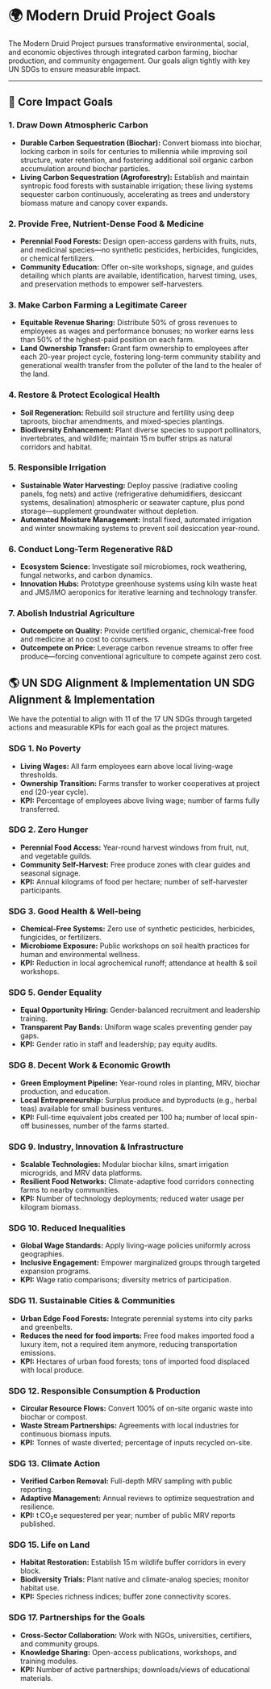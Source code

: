 # 🌍 Modern Druid Project Goals

The Modern Druid Project pursues transformative environmental, social, and economic objectives through integrated carbon farming, biochar production, and community engagement. Our goals align tightly with key UN SDGs to ensure measurable impact.

---

## 🌿 Core Impact Goals

### 1. Draw Down Atmospheric Carbon

* **Durable Carbon Sequestration (Biochar):** Convert biomass into biochar, locking carbon in soils for centuries to millennia while improving soil structure, water retention, and fostering additional soil organic carbon accumulation around biochar particles.
* **Living Carbon Sequestration (Agroforestry):** Establish and maintain syntropic food forests with sustainable irrigation; these living systems sequester carbon continuously, accelerating as trees and understory biomass mature and canopy cover expands.

### 2. Provide Free, Nutrient-Dense Food & Medicine

* **Perennial Food Forests:** Design open-access gardens with fruits, nuts, and medicinal species—no synthetic pesticides, herbicides, fungicides, or chemical fertilizers.
* **Community Education:** Offer on-site workshops, signage, and guides detailing which plants are available, identification, harvest timing, uses, and preservation methods to empower self-harvesters.

### 3. Make Carbon Farming a Legitimate Career

* **Equitable Revenue Sharing:** Distribute 50% of gross revenues to employees as wages and performance bonuses; no worker earns less than 50% of the highest-paid position on each farm.
* **Land Ownership Transfer:** Grant farm ownership to employees after each 20-year project cycle, fostering long-term community stability and generational wealth transfer from the polluter of the land to the healer of the land.

### 4. Restore & Protect Ecological Health

* **Soil Regeneration:** Rebuild soil structure and fertility using deep taproots, biochar amendments, and mixed-species plantings.
* **Biodiversity Enhancement:** Plant diverse species to support pollinators, invertebrates, and wildlife; maintain 15 m buffer strips as natural corridors and habitat.

### 5. Responsible Irrigation

* **Sustainable Water Harvesting:** Deploy passive (radiative cooling panels, fog nets) and active (refrigerative dehumidifiers, desiccant systems, desalination) atmospheric or seawater capture, plus pond storage—supplement groundwater without depletion.
* **Automated Moisture Management:** Install fixed, automated irrigation and winter snowmaking systems to prevent soil desiccation year-round.

### 6. Conduct Long-Term Regenerative R\&D

* **Ecosystem Science:** Investigate soil microbiomes, rock weathering, fungal networks, and carbon dynamics.
* **Innovation Hubs:** Prototype greenhouse systems using kiln waste heat and JMS/IMO aeroponics for iterative learning and technology transfer.

### 7. Abolish Industrial Agriculture

* **Outcompete on Quality:** Provide certified organic, chemical-free food and medicine at no cost to consumers.
* **Outcompete on Price:** Leverage carbon revenue streams to offer free produce—forcing conventional agriculture to compete against zero cost.

## 🌎 UN SDG Alignment & Implementation UN SDG Alignment & Implementation

We have the potential to align with 11 of the 17 UN SDGs through targeted actions and measurable KPIs for each goal as the project matures.

### SDG 1. No Poverty

* **Living Wages:** All farm employees earn above local living-wage thresholds.
* **Ownership Transition:** Farms transfer to worker cooperatives at project end (20-year cycle).
* **KPI:** Percentage of employees above living wage; number of farms fully transferred.

### SDG 2. Zero Hunger

* **Perennial Food Access:** Year-round harvest windows from fruit, nut, and vegetable guilds.
* **Community Self-Harvest:** Free produce zones with clear guides and seasonal signage.
* **KPI:** Annual kilograms of food per hectare; number of self-harvester participants.

### SDG 3. Good Health & Well-being

* **Chemical-Free Systems:** Zero use of synthetic pesticides, herbicides, fungicides, or fertilizers.
* **Microbiome Exposure:** Public workshops on soil health practices for human and environmental wellness.
* **KPI:** Reduction in local agrochemical runoff; attendance at health & soil workshops.

### SDG 5. Gender Equality

* **Equal Opportunity Hiring:** Gender-balanced recruitment and leadership training.
* **Transparent Pay Bands:** Uniform wage scales preventing gender pay gaps.
* **KPI:** Gender ratio in staff and leadership; pay equity audits.

### SDG 8. Decent Work & Economic Growth

* **Green Employment Pipeline:** Year-round roles in planting, MRV, biochar production, and education.
* **Local Entrepreneurship:** Surplus produce and byproducts (e.g., herbal teas) available for small business ventures.
* **KPI:** Full-time equivalent jobs created per 100 ha; number of local spin-off businesses, number of the farms started.

### SDG 9. Industry, Innovation & Infrastructure

* **Scalable Technologies:** Modular biochar kilns, smart irrigation microgrids, and MRV data platforms.
* **Resilient Food Networks:** Climate-adaptive food corridors connecting farms to nearby communities.
* **KPI:** Number of technology deployments; reduced water usage per kilogram biomass.

### SDG 10. Reduced Inequalities

* **Global Wage Standards:** Apply living-wage policies uniformly across geographies.
* **Inclusive Engagement:** Empower marginalized groups through targeted expansion programs.
* **KPI:** Wage ratio comparisons; diversity metrics of participation.

### SDG 11. Sustainable Cities & Communities

* **Urban Edge Food Forests:** Integrate perennial systems into city parks and greenbelts.
* **Reduces the need for food imports:** Free food makes imported food a luxury item, not a required item anymore, reducing transportation emissions.
* **KPI:** Hectares of urban food forests; tons of imported food displaced with local produce.

### SDG 12. Responsible Consumption & Production

* **Circular Resource Flows:** Convert 100% of on-site organic waste into biochar or compost.
* **Waste Stream Partnerships:** Agreements with local industries for continuous biomass inputs.
* **KPI:** Tonnes of waste diverted; percentage of inputs recycled on-site.

### SDG 13. Climate Action

* **Verified Carbon Removal:** Full-depth MRV sampling with public reporting.
* **Adaptive Management:** Annual reviews to optimize sequestration and resilience.
* **KPI:** t CO₂e sequestered per year; number of public MRV reports published.

### SDG 15. Life on Land

* **Habitat Restoration:** Establish 15 m wildlife buffer corridors in every block.
* **Biodiversity Trials:** Plant native and climate-analog species; monitor habitat use.
* **KPI:** Species richness indices; buffer zone connectivity scores.

### SDG 17. Partnerships for the Goals

* **Cross-Sector Collaboration:** Work with NGOs, universities, certifiers, and community groups.
* **Knowledge Sharing:** Open-access publications, workshops, and training modules.
* **KPI:** Number of active partnerships; downloads/views of educational materials.
